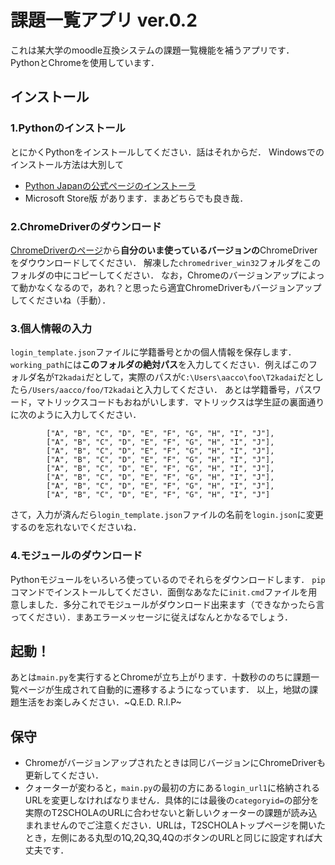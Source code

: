 # 課題一覧アプリ ver.0.2
これは某大学のmoodle互換システムの課題一覧機能を補うアプリです．
PythonとChromeを使用しています．

## インストール
### 1.Pythonのインストール
とにかくPythonをインストールしてください．話はそれからだ．
Windowsでのインストール方法は大別して
* [Python Japanの公式ページのインストーラ](https://www.python.jp/install/windows/install.html)
* Microsoft Store版
があります．まあどちらでも良き哉．

### 2.ChromeDriverのダウンロード
[ChromeDriverのページ](https://chromedriver.chromium.org/downloads)から**自分のいま使っているバージョンの**ChromeDriverをダウウンロードしてください．
解凍した`chromedriver_win32`フォルダをこのフォルダの中にコピーしてください．
なお，Chromeのバージョンアップによって動かなくなるので，あれ？と思ったら適宜ChromeDriverもバージョンアップしてくださいね（手動）．

### 3.個人情報の入力
`login_template.json`ファイルに学籍番号とかの個人情報を保存します．
`working_path`には**このフォルダの絶対パス**を入力してください．例えばこのフォルダ名が`T2kadai`だとして，実際のパスが`C:\Users\aacco\foo\T2kadai`だとしたら`/Users/aacco/foo/T2kadai`と入力してください．
あとは学籍番号，パスワード，マトリックスコードもおねがいします．マトリックスは学生証の裏面通りに次のように入力してください．
```
        ["A", "B", "C", "D", "E", "F", "G", "H", "I", "J"],
        ["A", "B", "C", "D", "E", "F", "G", "H", "I", "J"],
        ["A", "B", "C", "D", "E", "F", "G", "H", "I", "J"],
        ["A", "B", "C", "D", "E", "F", "G", "H", "I", "J"],
        ["A", "B", "C", "D", "E", "F", "G", "H", "I", "J"],
        ["A", "B", "C", "D", "E", "F", "G", "H", "I", "J"],
        ["A", "B", "C", "D", "E", "F", "G", "H", "I", "J"],
        ["A", "B", "C", "D", "E", "F", "G", "H", "I", "J"]
```
さて，入力が済んだら`login_template.json`ファイルの名前を`login.json`に変更するのを忘れないでくださいね．

### 4.モジュールのダウンロード
Pythonモジュールをいろいろ使っているのでそれらをダウンロードします．
`pip`コマンドでインストールしてください．面倒なあなたに`init.cmd`ファイルを用意しました．多分これでモジュールがダウンロード出来ます（できなかったら言ってください）．まあエラーメッセージに従えばなんとかなるでしょう．

## 起動！
あとは`main.py`を実行するとChromeが立ち上がります．十数秒ののちに課題一覧ページが生成されて自動的に遷移するようになっています．
以上，地獄の課題生活をお楽しみください．~Q.E.D. R.I.P~

## 保守
* Chromeがバージョンアップされたときは同じバージョンにChromeDriverも更新してください．
* クォーターが変わると，`main.py`の最初の方にある`login_url1`に格納されるURLを変更しなければなりません．具体的には最後の`categoryid=`の部分を実際のT2SCHOLAのURLに合わせないと新しいクォーターの課題が読み込まれませんのでご注意ください．URLは，T2SCHOLAトップページを開いたとき，左側にある丸型の1Q,2Q,3Q,4QのボタンのURLと同じに設定すれば大丈夫です．